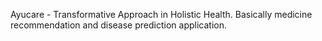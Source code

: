Ayucare - Transformative Approach in Holistic Health.
Basically medicine recommendation and disease prediction application.

